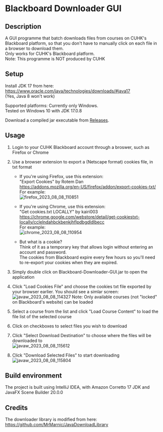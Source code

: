 # Blackboard Downloader GUI  
## Description  
A GUI programme that batch downloads files from courses on CUHK's Blackboard platform, so that you don't have to manually click on each file in a browser to download them.  
Only works for CUHK's Blackboard platform.  
Note: This programme is NOT produced by CUHK  

## Setup
Install JDK 17 from here:  
https://www.oracle.com/java/technologies/downloads/#java17  
(Yes, Java 8 won't work)

Supported platforms: Currently only Windows.  
Tested on Windows 10 with JDK 17.0.8

Download a compiled jar executable from [Releases](https://github.com/steveglowplunk/Blackboard-Downloader-GUI/releases/tag/Release).  

## Usage  

1. Login to your CUHK Blackboard account through a broswer, such as Firefox or Chrome  

1. Use a browser extension to export a (Netscape format) cookies file, in txt format  
	- If you're using Firefox, use this extension:  
	"Export Cookies" by Rotem Dan  
	https://addons.mozilla.org/en-US/firefox/addon/export-cookies-txt/  
	For example:  
	![firefox_2023_08_08_110851](https://github.com/steveglowplunk/Blackboard-Downloader-GUI/assets/28670916/324b5d63-8b04-43c7-a0a8-37d26a89e3ea)

	- If you're using Chrome, use this extension:  
	"Get cookies.txt LOCALLY" by kairi003  
	https://chrome.google.com/webstore/detail/get-cookiestxt-locally/cclelndahbckbenkjhflpdbgdldlbecc  
	For example:  
  ![chrome_2023_08_08_110954](https://github.com/steveglowplunk/Blackboard-Downloader-GUI/assets/28670916/7af4839c-e6a8-4a5c-8226-ec0572e03dc6)

	- But what is a cookie?  
	Think of it as a temporary key that allows login without entering an account and password.  
	The cookies from Blackboard expire every few hours so you'll need to re-export your cookies when they are expired.  
	
1. Simply double click on Blackboard-Downloader-GUI.jar to open the application  

1. 	Click "Load Cookies File" and choose the cookies txt file exported by your browser earlier. You should see a simlar screen:  
![javaw_2023_08_08_114327](https://github.com/steveglowplunk/Blackboard-Downloader-GUI/assets/28670916/e3f37263-d498-4e20-8bc9-b235eae5643d)
Note: Only available courses (not "locked" on Blackboard's website) can be loaded  

1. Select a course from the list and click "Load Course Content" to load the file list of the selected course  

1. Click on checkboxes to select files you wish to download  

1. Click "Select Download Destination" to choose where the files will be downloaded to  
![javaw_2023_08_08_115612](https://github.com/steveglowplunk/Blackboard-Downloader-GUI/assets/28670916/e5221c5d-5960-486a-88a5-da49154de625)

1. Click "Download Selected Files" to start downloading  
![javaw_2023_08_08_115804](https://github.com/steveglowplunk/Blackboard-Downloader-GUI/assets/28670916/061bd8a6-b202-4938-b39e-0046717e4481)

## Build environment  
The project is built using IntelliJ IDEA, with Amazon Corretto 17 JDK and JavaFX Scene Builder 20.0.0  

## Credits  
The downloader library is modified from here:  
https://github.com/MrMarnic/JavaDownloadLibrary
